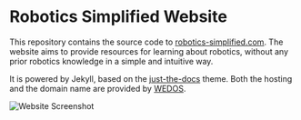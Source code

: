 # Robotics Simplified Website
This repository contains the source code to [robotics-simplified.com](http://robotics-simplified.com/). The website aims to provide resources for learning about robotics, without any prior robotics knowledge in a simple and intuitive way.

It is powered by Jekyll, based on the [just-the-docs](https://github.com/pmarsceill/just-the-docs) theme. Both the hosting and the domain name are provided by [WEDOS](https://hosting.wedos.com/).

![Website Screenshot](https://i.imgur.com/sBo0TwF.png)
